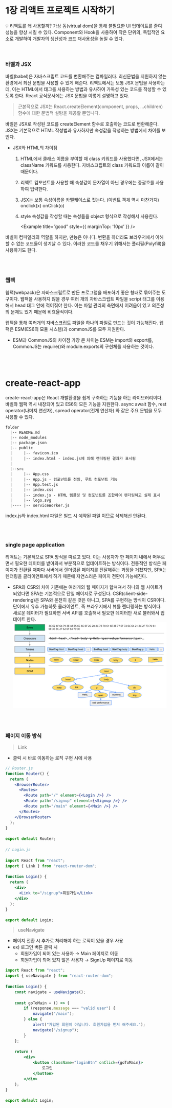 # 1장 리액트 프로젝트 시작하기

<aside>
💡 리액트를 왜 사용할까?
가상 돔(virtual dom)을 통해 불필요한 UI 업데이트를 줄여 성능을 향상 시킬 수 있다.
Component와 Hook을 사용하여 작은 단위의, 독립적인 요소로 개발하여 개발자의 생산성과 코드 재사용성을 높일 수 있다.

</aside>

<br>
<br>

### 바벨과 JSX

바벨(babel)은 자바스크립트 코드를 변환해주는 컴파일러다. 최신문법을 지원하지 않는 환경에서 최신 문법을 사용할 수 있게 해준다. 리액트에서는 보통 JSX 문법을 사용하는데, 이는 HTML에서 태그를 사용하는 방법과 유사하여 가독성 있는 코드를 작성할 수 있도록 한다. React 공식문서에는 JSX 문법을 이렇게 설명하고 있다.

> 근본적으로 JSX는 React.createElement(component, props, ...children) 함수에 대한 문법적 설탕을 제공할 뿐입니다.

바벨은 JSX로 작성된 코드를 createElement 함수로 호출하는 코드로 변환해준다. JSX는 기본적으로 HTML 작성법과 유사하지만 속성값을 작성하는 방법에서 차이를 보인다.

-   JSX와 HTML의 차이점

    1. HTML에서 클래스 이름을 부여할 때 class 키워드를 사용했다면, JSX에서는 className 키워드를 사용한다. 자바스크립트의 class 키워드와 이름이 같이 때문이다.
    2. 리액트 컴포넌트를 사용할 때 속성값이 문자열이 아닌 경우에는 중괄호를 사용하여 입력한다.
       <Example title=”good”  width={200} />
    3. JSX는 보통 속성이름을 카멜케이스로 짓는다. (이벤트 객체 역시 마찬가지)
       onclick(x) onClick(o)
    4. style 속성값을 작성할 때는 속성들을 object 형식으로 작성해서 사용한다.

        <Example title=”good” style={{ marginTop: ‘10px’ }} />

바벨이 컴파일러의 역할을 하지만, 만능은 아니다. 변환을 하더라도 브라우저에서 이해할 수 없는 코드들이 생겨날 수 있다. 이러한 코드를 채우기 위해서는 폴리필(Polyfill)을 사용하기도 한다.

<br>
<br>

### 웹팩

웹팩(webpack)은 자바스크립트로 만든 프로그램을 배포하기 좋은 형태로 묶어주는 도구이다. 웹팩을 사용하지 않을 경우 여러 개의 자바스크립트 파일을 script 태그를 이용해서 head 태그 안에 적어줘야 한다. 이는 파일 관리의 측면에서 어려움이 있고 의존성의 문제도 있기 때문에 비효율적이다.

웹팩을 통해 여러개의 자바스크립트 파일을 하나의 파일로 만드는 것이 가능해진다. 웹팩은 ESM(ES6의 모듈 시스템)과 commonJS를 모두 지원한다.

-   ESM과 CommonJS의 차이점
    가장 큰 차이는 ESM는 import와 export를, CommonJS는 require()와 module.exports의 구현체를 사용하는 것이다.

<br>
<br>

# create-react-app

create-react-app은 React 개발환경을 쉽게 구축하는 기능을 하는 라이브러리이다. 바벨와 웹팩 역시 내장되어 있고 ES6의 모든 기능을 지원한다. async await 함수, rest operator(나머지 연산자), spread operator(전개 연산자) 와 같은 주요 문법을 모두 사용할 수 있다.

```
folder
  |-- README.md
  |-- node_modules
  |-- package.json
  |-- public
  |     |-- favicon.ico
  |     |-- index.html - index.js에 의해 랜더링된 결과가 표시됨
  |
  |--src
  |     |-- App.css
  |     |-- App.js - 컴포넌트를 정의, 루트 컴포넌트 기능
  |     |-- App.test.js
  |     |-- index.css
  |     |-- index.js - HTML 템플릿 및 컴포넌트를 조합하여 렌더링하고 실제 표시
  |     |-- logo.svg
  |---- |-- serviceWorker.js
```

index.js와 index.html 파일은 빌드 시 예약된 파일 이므로 삭제해선 안된다.

<br>
<br>

### single page application

리액트는 기본적으로 SPA 방식을 따르고 있다. 이는 사용자가 한 페이지 내에서 머무르면서 필요한 데이터를 받아와서 부분적으로 업데이트하는 방식이다. 전통적인 방식은 페이지가 전환될 때마다 서버에서 렌더링된 페이지를 전달해주는 과정을 거쳤지만, SPA는 렌더링을 클라이언트에서 하기 때문에 자연스러운 페이지 전환이 가능해진다.

-   SPA와 CSR의 차이
    기존에는 여러개의 웹 페이지가 합쳐져서 하나의 웹 사이트가 되었다면 SPA는 기본적으로 단일 페이지로 구성된다. CSR(client-side-rendering)은 SPA와 온전히 같은 것은 아니고, SPA를 구현하는 방식이 CSR이다. 단어에서 유추 가능하듯 클라이언트, 즉 브라우저에서 뷰를 렌더링하는 방식이다. 새로운 데이터가 필요하면 서버 API를 호출해서 필요한 데이터만 새로 불러와서 업데이트 한다.
    ![J01](../../assets/J01.png)

<br>
<br>

### 페이지 이동 방식

> Link

-   클릭 시 바로 이동하는 로직 구현 시에 사용

```jsx
// Router.js
function Router() {
  return (
    <BrowserRouter>
      <Routes>
        <Route path="/" element={<Login />} />
        <Route path="/signup" element={<Signup />} />
        <Route path="/main" element={<Main />} />
      </Routes>
    </BrowserRouter>
  );
}

export default Router;

// Login.js

import React from "react";
import { Link } from "react-router-dom";

function Login() {
  return (
    <div>
      <Link to="/signup">회원가입</Link>
    </div>
  );
}

export default Login;
```

> useNavigate

-   페이지 전환 시 추가로 처리해야 하는 로직이 있을 경우 사용
-   ex) 로그인 버튼 클릭 시
    -   회원가입이 되어 있는 사용자 → Main 페이지로 이동
    -   회원가입이 되어 있지 않은 사용자 → SignUp 페이지로 이동

```jsx
import React from "react";
import { useNavigate } from "react-router-dom";

function Login() {
    const navigate = useNavigate();

    const goToMain = () => {
        if (response.message === "valid user") {
            navigate("/main");
        } else {
            alert("가입된 회원이 아닙니다. 회원가입을 먼저 해주세요.");
            navigate("/signup");
        }
    };

    return (
        <div>
            <button className="loginBtn" onClick={goToMain}>
                로그인
            </button>
        </div>
    );
}

export default Login;
```
